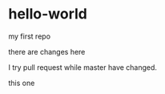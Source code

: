 # hello-world
my first repo

there are changes here

I try pull request while master have changed.

this one
